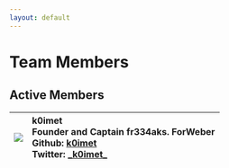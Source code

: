 ```yaml
---
layout: default
---
```

# Team Members

## Active Members

| ![][k0imet] | **k0imet**<br />Founder and Captain fr334aks. ForWeber<br />Github: [k0imet](https://github.com/k0imet)<br />Twitter: [\_k0imet_](https://twitter.com/k0imet_)                                     |
|:---------------------:|:---------------------------------------------------------------------------------------------------------------------------------------------------------------------------------------------------------- |
[k0imet]: assets/images/60982828.jpeg
